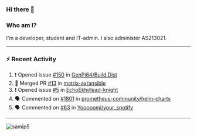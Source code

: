 ### Hi there 👋

### Who am I?
I'm a developer, student and IT-admin. I also administer AS213021.

---
### :zap: Recent Activity
<!--START_SECTION:activity-->
1. ❗️ Opened issue [#150](https://github.com/GenPi64/Build.Dist/issues/150) in [GenPi64/Build.Dist](https://github.com/GenPi64/Build.Dist)
2. 🎉 Merged PR [#13](https://github.com/matrix-ax/ansible/pull/13) in [matrix-ax/ansible](https://github.com/matrix-ax/ansible)
3. ❗️ Opened issue [#5](https://github.com/EchoEkhi/lead-knight/issues/5) in [EchoEkhi/lead-knight](https://github.com/EchoEkhi/lead-knight)
4. 🗣 Commented on [#1801](https://github.com/prometheus-community/helm-charts/issues/1801) in [prometheus-community/helm-charts](https://github.com/prometheus-community/helm-charts)
5. 🗣 Commented on [#63](https://github.com/Yooooomi/your_spotify/issues/63) in [Yooooomi/your_spotify](https://github.com/Yooooomi/your_spotify)
<!--END_SECTION:activity-->
---

<img align="center" src="https://github-readme-stats.vercel.app/api?username=samip5&show_icons=true" alt="samip5" />
